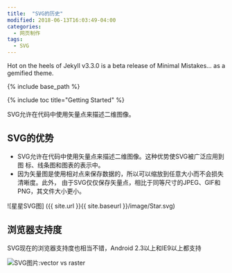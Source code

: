 ```yaml
---
title:  "SVG的历史"
modified: 2018-06-13T16:03:49-04:00
categories: 
  - 网页制作
tags:
  - SVG
---
```


Hot on the heels of Jekyll v3.3.0 is a beta release of Minimal Mistakes... as a gemified theme.

{% include base_path %}

{% include toc title="Getting Started" %}

SVG允许在代码中使用矢量点来描述二维图像。

## SVG的优势

- SVG允许在代码中使用矢量点来描述二维图像。这种优势使SVG被广泛应用到图
标、线条图和图表的表示中。
- 因为矢量图是使用相对点来保存数据的，所以可以缩放到任意大小而不会损失清晰度。此外，
由于SVG仅仅保存矢量点，相比于同等尺寸的JPEG、GIF和PNG，其文件大小更小。

![星星SVG图] ({{ site.url }}{{ site.baseurl }}/image/Star.svg)
## 浏览器支持度

 SVG现在的浏览器支持度也相当不错，Android 2.3以上和IE9以上都支持
  
![SVG图片:vector vs raster](http://beyourowngraphicdesigner.co.uk/wp-content/uploads/2015/02/Vector-vs-Raster-25.png)
